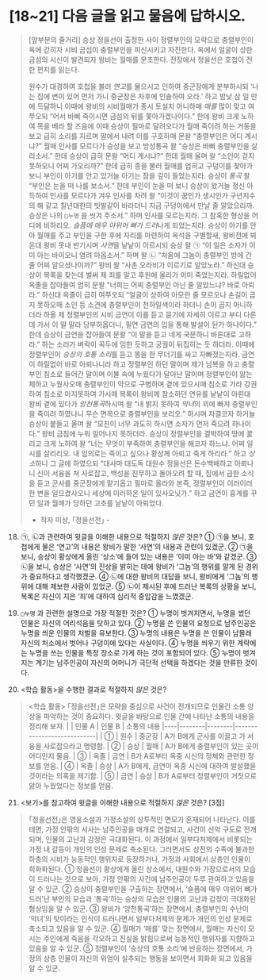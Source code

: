 # [18~21] 다음 글을 읽고 물음에 답하시오.
> [앞부분의 줄거리] 승상 정을선이 출정한 사이 정렬부인의 모략으로 충렬부인이 옥에 갇히자 시비 금섬이 충렬부인을 피신시키고 자진한다. 옥에서 얼굴이 상한 금섬의 시신이 발견되자 왕비는 월매를 문초한다. 전장에서 정을선은 호첩이 전한 편지를 읽는다.
> 
> 원수가 대경하여 호첩을 불러 *연고*를 물으시고 인하여 중군장에게 분부하시되 ‘나는 집에 변이 있어 먼저 가니 중군장은 차후에 인솔하여 오라.’ 하고 밤낮 삼 일 만에 득달하니 이때에 왕비의 시비월매가 종시 토설치 아니하매 *매를* 많이 맞고 여쭈오되 
> “어서 바삐 죽이시면 금섬의 뒤를 쫓아가겠나이다.”
> 한데 왕비 크게 노하여 목을 베라 할 즈음에 이때 승상이 필마로 달려오다가 월매 죽이려 하는 거동을 보고 급히 소리를 지르며 말에서 내려 이를 구호하매 문왈
> “충렬부인은 어디 계시냐?”
> 월매 인사를 모르다가 승상을 보고 방성통곡 왈
> “승상은 바삐 충렬부인을 살리소서.”
> 한데 승상이 급히 문왈
> “어디 계시냐?”
> 한데 월매 울며 왈
> “소인이 걷지 못하오니 어찌 가오리까?”
> 한데 급히 종을 불러 월매를 업히고 구덩이를 찾아가 보니 부인이 아기를 안고 있거늘 아기는 잠을 깊이 들었는지라. 승상이 *통곡* 왈
> “부인은 눈을 떠 나를 보소서.”
> 한데 부인이 눈을 떠 보니 승상이 왔거늘 정신 아득하여 인사를 모르다가 겨우 인사를 차려 왈
> “이것이 꿈인가 생시인가 구년지수의 해 같고 칠년대한의 빗발같이 바라더니 지금 구덩이에서 만날 줄 알았으리까. 승상은 나의 `□누명` 을 씻겨 주소서.”
> 하며 인사를 모르는지라. 그 참혹한 형상을 어디에 비하리오. *슬픔에 매우 야위어 뼈가 드러*나게 되었는지라. 승상이 아기를 안아 월매를 주고 부인을 구한 후에 자리를 마련하여 옥석을 구별할새, 왕비전에 뵈온대 왕비 못내 반기시며 *사연*을 낱낱이 이르시되 승상 왈
> ㉠ “이 일은 소자가 이미 아는 바이오니 염려 마옵소서.”
> 하며 왈
> ㉡ “처음에 그놈이 충렬부인 방에 간 줄 어찌 알으셨나이까?”
> 왕비 왈
> “사촌 오라비가 이르기로 알았노라.”
> 하신대 승상이 복록을 찾는데 벌써 제 죄를 알고 후원에 올라가 이미 죽었는지라. 하릴없어 옥졸을 잡아들여 엄히 문왈
> “너희는 어찌 충렬부인 아닌 줄 알았느냐? 바로 아뢰라.”
> 하신대 옥졸이 급히 여쭈오되
> “얼굴이 상하여 아모란 줄 모르오나 손길이 곱지 못하오매 소인 등 소견에 충렬부인이 천하일색이라 하더니 손이 곱지 아니하더라 하올 제 정렬부인의 시비 금연이 이를 듣고 묻기에 자세히 이르고 부디 다른 데 가서 이 말 말라 당부하옵더니, 필연 금연의 입을 통해 발설이 된가 하나이다.” 한데 승상이 금연을 잡아들여 문왈
> “이 말을 듣고 네게 국문하니 바른대로 고하라.”
> 하는 소리가 벼락이 꼭두에 임한 듯하고 궁궐이 뒤집히는 듯 하더라. 이때에 정렬부인이 *승상의 호통 소리*를 듣고 똥을 한 무더기를 싸고 자빠졌는지라. 금연이 하릴없어 바로 아뢰나니라 하고 정렬부인 하던 말이며 제가 남복을 하고 충렬부인 침소로 들어간 말이며 이불 속에 누웠다가 달아난 말이며 정렬부인이 앓는 체하고 누웠사오매 충렬부인이 약으로 구병하며 곁에 있으시매 침소로 가라 강권하여 침소로 마지못하여 가시매 복록이 왕비께 참소하던 연유를 낱낱이 아뢴대 왕비 곁에 있다가 *앙천통곡*하시며 왈
> “내 밝지 못하여 *악녀*의 꾀에 빠져 충렬부인을 죽이려 하였나니 무슨 면목으로 충렬부인을 보리오.”
> 하시며 자결코자 하거늘 승상이 붙들고 울며 왈
> “모친이 너무 과도히 하시면 소자가 먼저 죽으려 하나이다.” 왕비 금침에 누워 일어나지 못하더라. 승상이 정렬부인을 결박하여 땅에 꿇리고 크게 노하여 왈
> “너는 무엇이 부족하여 충렬부인을 해코자 하느냐. 어찌 일시를 살리리오. 내 임의로는 죽이고 싶으나 황상께 아뢰고 죽게 하리라.”
> 하고 *상소*하니 그 글에 하였으되
> “대사마 대도독 대원수 정을선은 돈수백배하고 아뢰나니 신이 서융을 쳐 사로잡고, 백성을 진무하고 돌아오려 할 때, 집에서 급한 소식을 듣고 군사를 중군장에게 맡기옵고 필마로 올라와 본즉, 정렬부인이 이러이러한 변을 일으켰사오니 세상에 이러하온 일이 있사오닛가.”
> 하고 금연이 흉계를 꾸민 일과 월매가 당하던 고초를 낱낱이 아뢰었다.
> - 작자 미상, ｢정을선전｣ -

18. ㉠, ㉡과 관련하여 윗글을 이해한 내용으로 적절하지 *않은* 것은?
① ㉠을 보니, 호첩에게 물은 ‘연고’의 내용은 왕비가 말한 ‘사연’의 내용과 관련이 있겠군.
② ㉠을 보니, 승상이 황상에게 올린 ‘상소’에 들어 있는 내용은 ‘이미 아는 바’와 같겠군.
③ ㉡을 보니, 승상은 ‘사연’의 진상을 밝히는 데에 왕비가 ‘그놈’의 행위를 알게 된 경위가 중요하다고 생각했겠군.
④ ㉡에 대한 왕비의 대답을 보니, 왕비에게 ‘그놈’의 행위에 대해 제보한 사람이 있었군.
⑤ ㉡이 제시된 후에 드러난 복록의 상황을 보니, 복록은 자신이 지은 ‘죄’에 대하여 심리적 중압감을 느꼈겠군.

19. `□누명` 과 관련한 설명으로 가장 적절한 것은?
① 누명이 벗겨지면서, 누명을 썼던 인물은 자신의 어리석음을 탓하고 있다.
② 누명을 쓴 인물의 요청으로 남주인공은 누명을 씌운 인물의 처벌을 유보한다.
③ 누명의 내용은 누명을 쓴 인물이 남몰래 자신의 처소에서 벗어나 구덩이에 있다는 사실이다.
④ 누명을 씌우기 위한 계략에는 누명을 쓰는 인물을 특정 장소로 가게 하는 것이 포함되어 있다.
⑤ 누명이 벗겨지는 계기는 남주인공이 자신의 어머니가 극단적 선택을 하겠다는 것을 만류한 것이다.

20. <학습 활동>을 수행한 결과로 적절하지 *않은* 것은?
> <학습 활동>
> ｢정을선전｣은 모략을 중심으로 사건이 전개되므로 인물간 소통 양상을 파악하는 것이 중요하다. 윗글을 바탕으로 인물 간에 나타난 소통의 내용을 정리해 보자.
|    | 인물 A | 인물 B | 소통의 내용
|----|--------|--------|----------------------------|
| ① |  원수  |  중군장 | A가 B에게 군사를 이끌고 가 서융을 사로잡으라고 명령함.
| ② |  승상  |  월매   | A가 B에게 충렬부인이 있는 곳이 어디인지 물음.
| ③ |  옥졸  |  금연   | B가 A로부터 옥중 시신의 정체와 관련한 정보를 얻음.
| ④ |  옥졸  |  승상   | A가 B에게, 금연이 옥중 시신에 대하여 발설했을 것이라는 의혹을 제기함.
| ⑤ |  금연  |  승상   | B가 A로부터 정렬부인이 거짓으로 앓아 누웠었다는 정보를 얻음.

21. <보기>를 참고하여 윗글을 이해한 내용으로 적절하지 *않은* 것은? [3점]
> ｢정을선전｣은 영웅소설과 가정소설의 상투적인 면모가 혼재되어 나타난다. 이를테면, 가정 안팎의 서사는 남주인공을 매개로 연결되고, 사건이 선악 구도로 전개되며, 인물의 고난과 감정은 극대화된다. 이 과정에서 일부다처제에서 비롯되는 가정 내 갈등이 개인의 인성 문제로 축소된다. 그러면서도 상전의 수족에 불과한 하층의 시비가 능동적인 행위자로 등장하거나, 가정과 사회에서 상층인 인물이 희화화된다.
① 정을선이 황상에게 올린 상소에서, 대원수와 가장으로서의 모습이 드러나는 것으로 보아, 가정 안팎의 사건에 남주인공이 두루 관여하고 있음을 알 수 있군.
② 승상이 충렬부인을 구출하는 장면에서, ‘슬픔에 매우 야위어 뼈가 드러’난 부인의 모습과 ‘통곡’하는 승상의 모습은 인물의 고난과 감정이 극대화된 형상임을 알 수 있군.
③ 왕비가 ‘앙천통곡’하는 장면에서, 충렬부인의 수난이 ‘악녀’의 탓이라는 인식이 드러나면서 일부다처제의 문제가 개인의 인성 문제로 축소되고 있음을 알 수 있군.
④ 월매가 ‘매를’ 맞는 장면에서, 월매는 자신이 모시는 주인에게 죽음을 각오하고 진실을 밝힘으로써 능동적인 행위자를 지향하고 있음을 알 수 있군.
⑤ 정렬부인이 ‘승상의 호통 소리’에 반응하는 장면에서, 가정의 상층 인물이 자신의 위엄이 실추되는 행동을 보이면서 희화화 되고 있음을 알 수 있군.